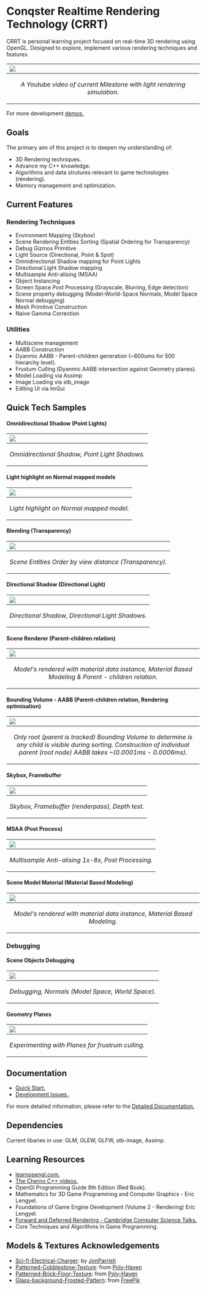 # Conqster Realtime Rendering Technology (CRRT)

CRRT is personal learning project focused on real-time 3D rendering using OpenGL. Designed to explore, implement various rendering techniques and features. 

|<a href="https://youtu.be/BJatTR7e0eU"><img src = "Docs/Attempted Geometry Algebra - Topdown view.png"/>|
|:-|
|<p align = "center"> *A Youtube video of current Milestone with light rendering simulation.* </p>|

For more development [demos.](https://youtu.be/BJatTR7e0eU)

## Goals
The primary aim of this project is to deepen my understanding of: 
-  3D Rendering techniques.
- Advance my C++ knowledge.
- Algorithms and data strutures relevant to game technologies (rendering).
- Memory management and optimization.

## Current Features
### Rendering Techniques
- Environment Mapping (Skybox)
- Scene Rendering Entities Sorting (Spatial Ordering for Transparency)
- Debug Gizmos Primitive
- Light Source (Directional, Point & Spot)
- Omnidirectional Shadow mapping for Point Lights
- Directional Light Shadow mapping
- Multisample Anti-alising (MSAA)
- Object Instancing
- Screen Space Post Processing (Grayscale, Blurring, Edge detection)
- Scene property debugging (Model-World-Space Normals, Model Space Normal debugging)
- Mesh Primitive Construction
- Naive Gamma Correction

### Utilities
- Multiscene management
- AABB Construction 
- Dyanmic AABB - Parent-children generation (~600ums for 500 hierarchy level).
- Frustum Culling (Dyanmic AABB intersection against Geometry planes).
- Model Loading via Assimp
- Image Loading via stb_image
- Editing UI via ImGui


## Quick Tech Samples
#### Omnidirectional Shadow (Point Lights)
|<img src = "Docs/Dynamic_omnidirectional_shadow.gif"/>|
|:-|
|<p align = "center"> *Omnidirectional Shadow, Point Light Shadows.* </p>|

#### Light highlight on Normal mapped models
|<img src = "Docs/Normal mapping with light higlight.png"/>|
|:-|
|<p align = "center"> *Light highlight on Normal mapped model.* </p>|

#### Blending (Transparency)
|<img src = "Docs/Transparency Ordering.gif"/>|
|:-|
|<p align = "center"> *Scene Entities Order by view distance (Transparency).* </p>|


#### Directional Shadow (Directional Light)
|<img src = "Docs/Dynamic_directional_shadow.gif"/>|
|:-|
|<p align = "center"> *Directional Shadow, Directional Light Shadows.* </p>|

#### Scene Renderer (Parent-children relation)
|<img src = "Docs/Scene Rendering Entities with Parent-Child Relationship.gif"/>|
|:-|
|<p align = "center"> *Model's rendered with material data instance, Material Based Modeling & Parent - children relation.* </p>|

#### Bounding Volume - AABB (Parent-children relation, Rendering optimisation)
|<img src = "Docs/AABB_test.gif"/>|
|:-|
|<p align = "center"> *Only root (parent is tracked) Bounding Volume to determine is any child is visible during sorting. Construction of individual parent (root node) AABB takes ~(0.0001ms - 0.0006ms).* </p>|


#### Skybox, Framebuffer
|<img src = "Docs/Skybox, Framebuffer, Depthtest.png"/>|
|:-|
|<p align = "center"> *Skybox, Framebuffer (renderpass), Depth test.* </p>|

#### MSAA (Post Process)
|<img src = "Docs/MSAA 1x-8x.gif"/>|
|:-|
|<p align = "center"> *Multisample Anti-alising 1x-8x, Post Processing.* </p>|

#### Scene Model Material  (Material Based Modeling)
|<img src = "Docs/render_scene_sample_wc_mat.png"/>|
|:-|
|<p align = "center"> *Model's rendered with material data instance, Material Based Modeling.* </p>|

### Debugging 
#### Scene Objects Debugging
|<img src = "Docs/debugging_scene.gif"/>|
|:-|
|<p align = "center"> *Debugging, Normals (Model Space, World Space).* </p>|

#### Geometry Planes
|<img src = "Docs/Planes (Frustum Plane).gif"/>|
|:-|
|<p align = "center"> *Experimenting with Planes for frustrum culling.* </p>|


## Documentation 
- [Quick Start.](Docs/QuickStart.md)
- [Development Issues.](Docs/DevelopmentIssues.md).

For more detailed information, please refer to the [Detailed Documentation.](Docs/Documentation.md)

## Dependencies
Current libaries in use: GLM, GLEW, GLFW, stb-image, Assimp.

## Learning Resources
- [learnopengl.com.](https://learnopengl.com/Getting-started)
- [The Cherno C++ videos.](https://www.youtube.com/playlist?list=PLlrATfBNZ98dudnM48yfGUldqGD0S4FFb)
- OpenGl Programming Guide 9th Edition (Red Book).
- Mathematics for 3D Game Programming and Computer Graphics - Eric Lengyel.
- Foundations of Game Engine Development (Volume 2 - Rendering) Eric Lengyel.
- [Forward and Deferred Rendering - Cambridge Computer Science Talks.](https://youtu.be/n5OiqJP2f7w?si=QQGg5Mj2bPoBzMiu)
- Core Techniques and Algorithms in Game Programming.

## Models & Textures Acknowledgements 
- [Sci-fi-Electrical-Charger](https://sketchfab.com/3d-models/sci-fi-electrical-charger-free-download-f09b75dca41b40f6b1c3c64eca138094): by [JonParrish](https://sketchfab.com/JonParrish)
- [Patterned-Cobblestone-Texture](https://polyhaven.com/a/patterned_cobblestone_02): from [Poly-Haven](https://polyhaven.com/)
- [Patterned-Brick-Floor-Texture](https://polyhaven.com/a/patterned_brick_floor_02): from [Poly-Haven](https://polyhaven.com/)
- [Glass-background-Frosted-Pattern](https://www.freepik.com/free-photo/glass-background-with-frosted-pattern_18092852.htm#fromView=keyword&page=1&position=0&uuid=b22ead14-eeca-4b1a-af1c-f9b5c390cf0f): from [FreePik](https://www.freepik.com/)